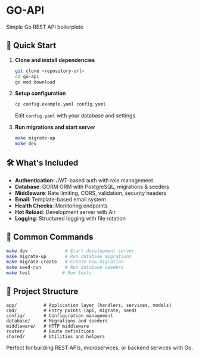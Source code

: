 # GO-API

Simple Go REST API boilerplate

## 🚀 Quick Start

1. **Clone and install dependencies**

   ```bash
   git clone <repository-url>
   cd go-api
   go mod download
   ```

2. **Setup configuration**

   ```bash
   cp config.example.yaml config.yaml
   ```

   Edit `config.yaml` with your database and settings.

3. **Run migrations and start server**
   ```bash
   make migrate-up
   make dev
   ```

## 🛠️ What's Included

- **Authentication**: JWT-based auth with role management
- **Database**: GORM ORM with PostgreSQL, migrations & seeders
- **Middleware**: Rate limiting, CORS, validation, security headers
- **Email**: Template-based email system
- **Health Checks**: Monitoring endpoints
- **Hot Reload**: Development server with Air
- **Logging**: Structured logging with file rotation

## 🔧 Common Commands

```bash
make dev              # Start development server
make migrate-up       # Run database migrations
make migrate-create   # Create new migration
make seed-run         # Run database seeders
make test            # Run tests
```

## 📁 Project Structure

```
app/          # Application layer (handlers, services, models)
cmd/          # Entry points (api, migrate, seed)
config/       # Configuration management
database/     # Migrations and seeders
middleware/   # HTTP middleware
router/       # Route definitions
shared/       # Utilities and helpers
```

Perfect for building REST APIs, microservices, or backend services with Go.
